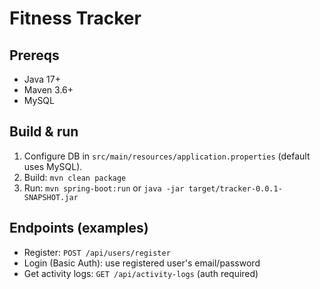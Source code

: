 # Fitness Tracker

## Prereqs
- Java 17+
- Maven 3.6+
- MySQL 

## Build & run
1. Configure DB in `src/main/resources/application.properties` (default uses MySQL).
2. Build: `mvn clean package`
3. Run: `mvn spring-boot:run` or `java -jar target/tracker-0.0.1-SNAPSHOT.jar`

## Endpoints (examples)
- Register: `POST /api/users/register`
- Login (Basic Auth): use registered user's email/password
- Get activity logs: `GET /api/activity-logs` (auth required)

